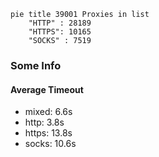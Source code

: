 
```mermaid
pie title 39001 Proxies in list
    "HTTP" : 28189
    "HTTPS": 10165
    "SOCKS" : 7519
```

### Some Info
#### Average Timeout

- mixed: 6.6s
- http: 3.8s
- https: 13.8s
- socks: 10.6s